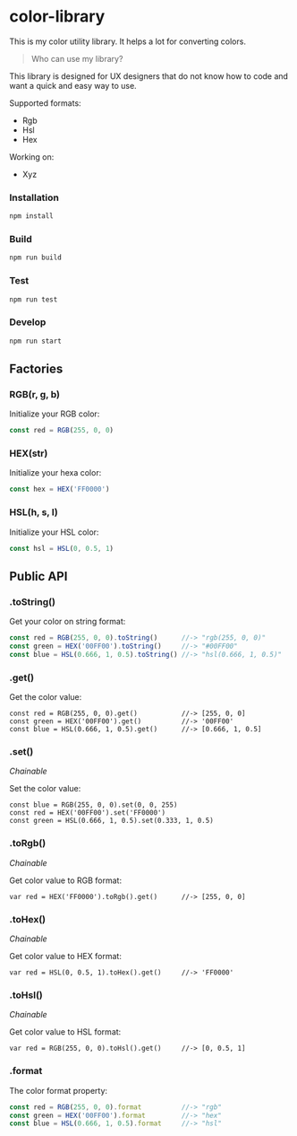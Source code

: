 # color-library
This is my color utility library. It helps a lot for converting colors.

> Who can use my library?

This library is designed for UX designers that do not know how to code and want a quick and easy way to use.

Supported formats:
  * Rgb
  * Hsl
  * Hex

Working on:
  * Xyz

### Installation
```javascript
npm install
```

### Build
```javascript
npm run build
```

### Test
```javascript
npm run test
```

### Develop
```javascript
npm run start
```

## Factories

### RGB(r, g, b)
Initialize your RGB color:
```javascript
const red = RGB(255, 0, 0)
```

### HEX(str)
Initialize your hexa color:
```javascript
const hex = HEX('FF0000')
```

### HSL(h, s, l)
Initialize your HSL color:
```javascript
const hsl = HSL(0, 0.5, 1)
```

## Public API

### .toString()
Get your color on string format:
```javascript
const red = RGB(255, 0, 0).toString()      //-> "rgb(255, 0, 0)"
const green = HEX('00FF00').toString()     //-> "#00FF00"
const blue = HSL(0.666, 1, 0.5).toString() //-> "hsl(0.666, 1, 0.5)"
```

### .get()
Get the color value:
```javscript
const red = RGB(255, 0, 0).get()           //-> [255, 0, 0]
const green = HEX('00FF00').get()          //-> '00FF00'
const blue = HSL(0.666, 1, 0.5).get()      //-> [0.666, 1, 0.5]
```

### .set()
*Chainable*

Set the color value:
```javscript
const blue = RGB(255, 0, 0).set(0, 0, 255)
const red = HEX('00FF00').set('FF0000')
const green = HSL(0.666, 1, 0.5).set(0.333, 1, 0.5)
```

### .toRgb()
*Chainable*

Get color value to RGB format:
```javscript
var red = HEX('FF0000').toRgb().get()      //-> [255, 0, 0]
```

### .toHex()
*Chainable*

Get color value to HEX format:
```javscript
var red = HSL(0, 0.5, 1).toHex().get()     //-> 'FF0000'
```

### .toHsl()
*Chainable*

Get color value to HSL format:
```javscript
var red = RGB(255, 0, 0).toHsl().get()     //-> [0, 0.5, 1]
```

### .format
The color format property:
```javascript
const red = RGB(255, 0, 0).format          //-> "rgb"
const green = HEX('00FF00').format         //-> "hex"
const blue = HSL(0.666, 1, 0.5).format     //-> "hsl"
```
